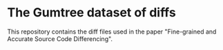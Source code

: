 The Gumtree dataset of diffs
============================

This repository contains the diff files used in the paper "Fine-grained and Accurate Source Code Differencing".





